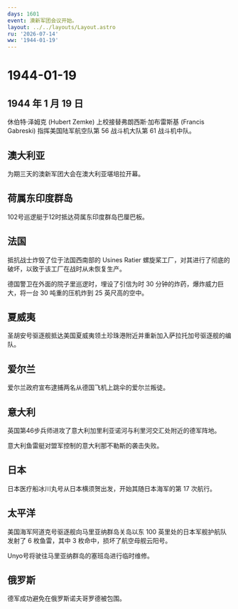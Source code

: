 ```yaml
---
days: 1601
event: 澳新军团会议开始。
layout: ../../layouts/Layout.astro
ru: '2026-07-14'
ww: '1944-01-19'
---
```


# 1944-01-19

## 1944 年 1 月 19 日

休伯特·泽姆克 (Hubert Zemke) 上校接替弗朗西斯·加布雷斯基 (Francis
Gabreski) 指挥美国陆军航空队第 56 战斗机大队第 61 战斗机中队。

## 澳大利亚

为期三天的澳新军团大会在澳大利亚堪培拉开幕。

## 荷属东印度群岛

102号巡逻艇于12时抵达荷属东印度群岛巴厘巴板。

## 法国

抵抗战士炸毁了位于法国西南部的 Usines Ratier
螺旋桨工厂，对其进行了彻底的破坏，以致于该工厂在战时从未恢复生产。

德国警卫在外面的院子里巡逻时，埋设了引信为时 30
分钟的炸药，爆炸威力巨大，将一台 30 吨重的压机炸到 25 英尺高的空中。

## 夏威夷

圣胡安号驱逐舰抵达美国夏威夷领土珍珠港附近并重新加入萨拉托加号驱逐舰的编队。

## 爱尔兰

爱尔兰政府宣布逮捕两名从德国飞机上跳伞的爱尔兰叛徒。

## 意大利

英国第46步兵师进攻了意大利加里利亚诺河与利里河交汇处附近的德军阵地。

意大利鱼雷艇对盟军控制的意大利那不勒斯的袭击失败。

## 日本

日本医疗船冰川丸号从日本横须贺出发，开始其随日本海军的第 17 次航行。

## 太平洋

美国海军阿道克号驱逐舰向马里亚纳群岛关岛以东 100
英里处的日本军舰护航队发射了 6 枚鱼雷，其中 3
枚命中，损坏了航空母舰云阳号。

Unyo号将驶往马里亚纳群岛的塞班岛进行临时维修。

## 俄罗斯

德军成功避免在俄罗斯诺夫哥罗德被包围。